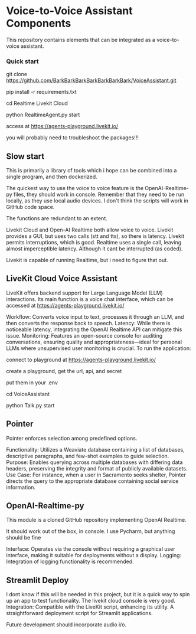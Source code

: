 # Voice-to-Voice Assistant Components
This repository contains elements that can be integrated as a voice-to-voice assistant.

### Quick start


git clone https://github.com/BarkBarkBarkBarkBarkBarkBark/VoiceAssistant.git

pip install -r requirements.txt

cd Realtime Livekit Cloud

python RealtimeAgent.py start

access at https://agents-playground.livekit.io/


you will probably need to troubleshoot the packages!!!

## Slow start

This is primarily a library of tools which i hope can be combined into a single program, and then dockerized.

The quickest way to use the voice to voice feature is the OpenAI-Realtime-py files, they should work in console. Remember that they need to be run locally, as they use local audio devices. I don't think the scripts will work in GitHub code space.

The functions are redundant to an extent.

Livekit Cloud and Open-AI Realtime both allow voice to voice. Livekit provides a GUI, but uses two calls (stt and tts), so there is latency. Livekit permits interruptions, which is good. Realtime uses a single call, leaving almost imperceptible latency. Although it cant be interrupted (as coded). 

Livekit is capable of running Realtime, but i need to figure that out. 


## LiveKit Cloud Voice Assistant
LiveKit offers backend support for Large Language Model (LLM) interactions. Its main function is a voice chat interface, which can be accessed at https://agents-playground.livekit.io/

Workflow: Converts voice input to text, processes it through an LLM, and then converts the response back to speech.
Latency: While there is noticeable latency, integrating the OpenAI Realtime API can mitigate this issue.
Monitoring: Features an open-source console for auditing conversations, ensuring quality and appropriateness—ideal for personal LLMs where unsupervised user monitoring is crucial.
To run the application:

connect to playground at https://agents-playground.livekit.io/

create a playground, get the url, api, and secret

put them in your .env

cd VoiceAssistant

python Talk.py start



## Pointer
Pointer enforces selection among predefined options.

Functionality: Utilizes a Weaviate database containing a list of databases, descriptive paragraphs, and few-shot examples to guide selection.
Purpose: Enables querying across multiple databases with differing data headers, preserving the integrity and format of publicly available datasets.
Use Case: For instance, when a user in Sacramento seeks shelter, Pointer directs the query to the appropriate database containing social service information.


## OpenAI-Realtime-py
This module is a cloned GitHub repository implementing OpenAI Realtime.

It should work out of the box, in console. I use Pycharm, but anything should be fine

Interface: Operates via the console without requiring a graphical user interface, making it suitable for deployments without a display.
Logging: Integration of logging functionality is recommended.

## Streamlit Deploy

I dont know if this will be needed in this project, but it is a quick way to spin up an app to test functionality. The livekit cloud console is very good.
Integration: Compatible with the LiveKit script, enhancing its utility.
A straightforward deployment script for Streamlit applications.

Future development should incorporate audio i/o.
